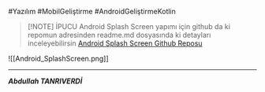 
#Yazılım #MobilGeliştirme #AndroidGeliştirmeKotlin 

> [!NOTE] İPUCU
> Android Splash Screen yapımı için github da ki repomun adresinden readme.md dosyasında ki detayları inceleyebilirsin [Android Splash Screen Github Reposu](https://github.com/abdullah-tanriverdi/AndroidSplashScreen)


![[Android_SplashScreen.png]]
****

***Abdullah TANRIVERDİ***